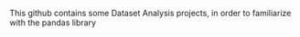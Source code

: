 This github contains some Dataset Analysis projects, in order to familiarize with the pandas library
